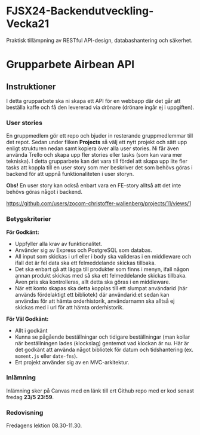 # FJSX24-Backendutveckling-Vecka21

Praktisk tillämpning av RESTful API-design, databashantering och säkerhet. 

# Grupparbete Airbean API

## Instruktioner

I detta grupparbete ska ni skapa ett API för en webbapp där det går att beställa kaffe och 
få den levererad via drönare (drönare ingår ej i uppgiften).

### User stories
En gruppmedlem gör ett repo och bjuder in resterande gruppmedlemmar till det repot. Sedan under fliken **Projects** så välj ett nytt projekt och sätt upp enligt strukturen nedan samt kopiera över alla user stories. Ni får även använda Trello och skapa upp fler stories eller tasks (som kan vara mer tekniska). I detta grupparbete kan det vara till fördel att skapa upp lite fler tasks att koppla till en user story som mer beskriver det som behövs göras i backend för att uppnå funktionaliteten i user storyn.

**Obs!** En user story kan också enbart vara en FE-story alltså att det inte behövs göras något i backend.

https://github.com/users/zocom-christoffer-wallenberg/projects/11/views/1


### Betygskriterier

**För Godkänt:**
* Uppfyller alla krav av funktionalitet.
* Använder sig av Express och PostgreSQL som databas.
* All input som skickas i url eller i body ska valideras i en middleware och ifall det är fel data ska ett felmeddelande skickas tillbaka.
* Det ska enbart gå att lägga till produkter som finns i menyn, ifall någon annan produkt skickas med så ska ett felmeddelande skickas tillbaka. Även pris ska kontrolleras, allt detta ska göras i en middleware.
* När ett konto skapas ska detta kopplas till ett slumpat användarid (här används fördelaktigt ett bibliotek) där användarid:et sedan kan användas för att hämta orderhistorik, användarnamn ska alltså ej skickas med i url för att hämta orderhistorik.

**För Väl Godkänt:**
* Allt i godkänt
* Kunna se pågående beställningar och tidigare beställningar (man kollar när beställningen lades (klockslag) gentemot vad klockan är nu. Här är det godkänt att använda något bibliotek för datum och tidshantering (ex. `moment.js` eller `date-fns`).
* Ert projekt använder sig av en MVC-arkitektur.

### Inlämning
Inlämning sker på Canvas med en länk till ert Github repo med er kod senast fredag **23/5 23:59**. 

### Redovisning
Fredagens lektion 08.30-11.30.
